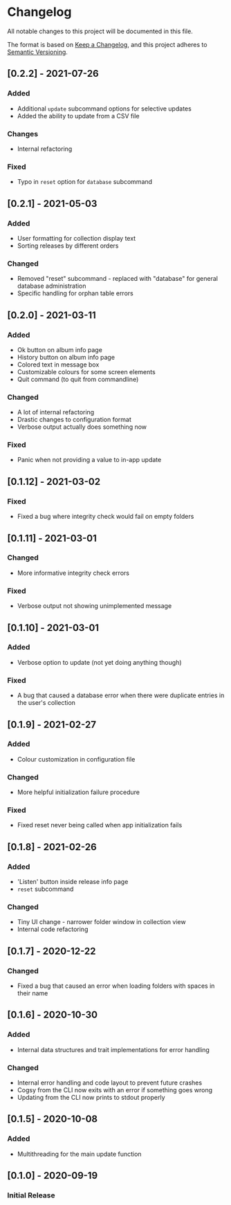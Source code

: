# Changelog
All notable changes to this project will be documented in this file.

The format is based on [Keep a Changelog](https://keepachangelog.com/en/1.0.0/),
and this project adheres to [Semantic Versioning](https://semver.org/spec/v2.0.0.html).


## [0.2.2] - 2021-07-26

### Added
- Additional `update` subcommand options for selective updates
- Added the ability to update from a CSV file

### Changes
- Internal refactoring

### Fixed
- Typo in `reset` option for `database` subcommand

## [0.2.1] - 2021-05-03

### Added
- User formatting for collection display text
- Sorting releases by different orders

### Changed
- Removed "reset" subcommand - replaced with "database" for general database administration
- Specific handling for orphan table errors

## [0.2.0] - 2021-03-11
### Added
- Ok button on album info page
- History button on album info page
- Colored text in message box
- Customizable colours for some screen elements
- Quit command (to quit from commandline)

### Changed
- A lot of internal refactoring
- Drastic changes to configuration format
- Verbose output actually does something now

### Fixed
- Panic when not providing a value to in-app update

## [0.1.12] - 2021-03-02
### Fixed
- Fixed a bug where integrity check would fail on empty folders

## [0.1.11] - 2021-03-01
### Changed
- More informative integrity check errors

### Fixed
- Verbose output not showing unimplemented message

## [0.1.10] - 2021-03-01
### Added
- Verbose option to update (not yet doing anything though)

### Fixed
- A bug that caused a database error when there were duplicate entries in the user's collection

## [0.1.9] - 2021-02-27
### Added
- Colour customization in configuration file

### Changed
- More helpful initialization failure procedure

### Fixed
- Fixed reset never being called when app initialization fails

## [0.1.8] - 2021-02-26
### Added
- 'Listen' button inside release info page
- `reset` subcommand

### Changed
- Tiny UI change - narrower folder window in collection view
- Internal code refactoring

## [0.1.7] - 2020-12-22
### Changed
- Fixed a bug that caused an error when loading folders with spaces in their name

## [0.1.6] - 2020-10-30
### Added
- Internal data structures and trait implementations for error handling

### Changed
- Internal error handling and code layout to prevent future crashes
- Cogsy from the CLI now exits with an error if something goes wrong
- Updating from the CLI now prints to stdout properly

## [0.1.5] - 2020-10-08
### Added
- Multithreading for the main update function

## [0.1.0] - 2020-09-19
### Initial Release